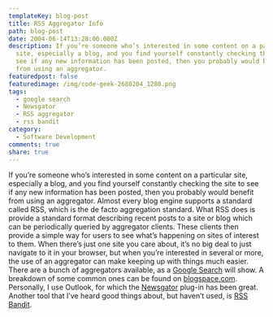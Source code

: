 ```yaml
---
templateKey: blog-post
title: RSS Aggregator Info
path: blog-post
date: 2004-06-14T13:28:00.000Z
description: If you’re someone who’s interested in some content on a particular
  site, especially a blog, and you find yourself constantly checking the site to
  see if any new information has been posted, then you probably would benefit
  from using an aggregator.
featuredpost: false
featuredimage: /img/code-geek-2680204_1280.png
tags:
  - google search
  - Newsgator
  - RSS aggregator
  - rss bandit
category:
  - Software Development
comments: true
share: true
---
```

If you’re someone who’s interested in some content on a particular site, especially a blog, and you find yourself constantly checking the site to see if any new information has been posted, then you probably would benefit from using an aggregator. Almost every blog engine supports a standard called RSS, which is the de facto aggregation standard. What RSS does is provide a standard format describing recent posts to a site or blog which can be periodically queried by aggregator clients. These clients then provide a simple way for users to see what’s happening on sites of interest to them. When there’s just one site you care about, it’s no big deal to just navigate to it in your browser, but when you’re interested in several or more, the use of an aggregator can make keeping up with things much easier. There are a bunch of aggregators available, as a [Google Search](https://www.google.com/search?sourceid=navclient&ie=UTF-8&oe=UTF-8&q=rss+aggregator) will show. A breakdown of some common ones can be found on [blogspace.com](http://blogspace.com/rss/readers). Personally, I use Outlook, for which the [Newsgator](http://www.newsgator.com/) plug-in has been great. Another tool that I’ve heard good things about, but haven’t used, is [RSS Bandit](http://www.rssbandit.org/).